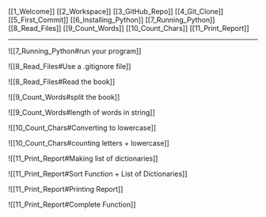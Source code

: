 [[1_Welcome]]
[[2_Workspace]]
[[3_GitHub_Repo]]
[[4_Git_Clone]]
[[5_First_Commit]]
[[6_Installing_Python]]
[[7_Running_Python]]
[[8_Read_Files]]
[[9_Count_Words]]
[[10_Count_Chars]]
[[11_Print_Report]]

---

![[7_Running_Python#run your program]]


![[8_Read_Files#Use a .gitignore file]]


![[8_Read_Files#Read the book]]


![[9_Count_Words#split the book]]


![[9_Count_Words#length of words in string]]


![[10_Count_Chars#Converting to lowercase]]


![[10_Count_Chars#counting letters + lowercase]]


![[11_Print_Report#Making list of dictionaries]]


![[11_Print_Report#Sort Function + List of Dictionaries]]


![[11_Print_Report#Printing Report]]


![[11_Print_Report#Complete Function]]

